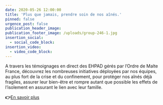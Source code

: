 ```yaml
---
date: 2020-05-26 12:00:00
title: 'Plus que jamais, prendre soin de nos aînés.'
pinned: false
urgence_post: false
publication_header_image:
publication_footer_image: /uploads/group-246-1.jpg
insertion_social:
  - social_code_block:
insertion_video:
  - video_code_block:
---
```


A travers les t&eacute;moignages en direct des EHPAD g&eacute;r&eacute;s par l’Ordre de Malte France, d&eacute;couvrez les nombreuses initiatives d&eacute;ploy&eacute;es par nos &eacute;quipes, au plus fort de la crise et du confinement, pour prot&eacute;ger nos a&icirc;n&eacute;s d&eacute;j&agrave; fragiles, assurer leur bien-&ecirc;tre et rompre autant que possible les effets de l’isolement en assurant le lien avec leur famille.

**👉**[En savoir plus](https://covid19.ordredemaltefrance.org/newsletter2.html)